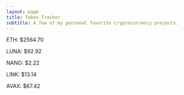 ```yaml
---
layout: page
title: Token Tracker
subtitle: A few of my personal favorite cryptocurrency projects.
---
```


<!--BEGINCRYPTOINPUT-->
ETH: $2564.70

LUNA: $92.92

NANO: $2.22

LINK: $13.14

AVAX: $67.42

<!--ENDCRYPTOINPUT-->
